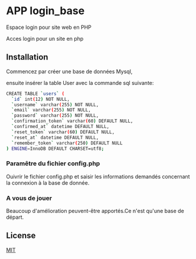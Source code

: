 # APP login_base

Espace login pour site web en PHP

Acces login pour un site en php

## Installation

Commencez par créer une base de données Mysql,

ensuite insérer la table User avec la commande sql suivante:

```bash
CREATE TABLE `users` (
  `id` int(12) NOT NULL,
  `username` varchar(255) NOT NULL,
  `email` varchar(255) NOT NULL,
  `password` varchar(255) NOT NULL,
  `confirmation_token` varchar(60) DEFAULT NULL,
  `confirmed_at` datetime DEFAULT NULL,
  `reset_token` varchar(60) DEFAULT NULL,
  `reset_at` datetime DEFAULT NULL,
  `remember_token` varchar(250) DEFAULT NULL
) ENGINE=InnoDB DEFAULT CHARSET=utf8;
```

### Paramêtre du fichier config.php

Ouivrir le fichier config.php et saisir les informations demandés concernant la connexion à la base de donnée.

### A vous de jouer

Beaucoup d'amélioration peuvent-être apportés.Ce n'est qu'une base de départ.

## License

[MIT](https://choosealicense.com/licenses/mit/)
